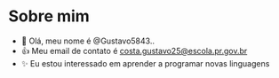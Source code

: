 # Sobre mim
- 👋 Olá, meu nome é @Gustavo5843..
- :+1: Meu email de contato é costa.gustavo25@escola.pr.gov.br
- ✨ Eu estou interessado em aprender a programar novas linguagens


<!---
Gustavo5843/Gustavo5843 is a ✨ special ✨ repository because its `README.md` (this file) appears on your GitHub profile.
You can click the Preview link to take a look at your changes.
--->
